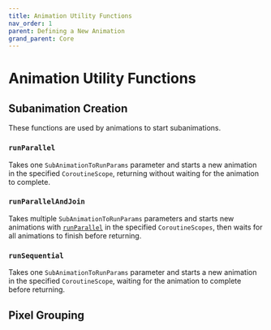 ```yaml
---
title: Animation Utility Functions
nav_order: 1
parent: Defining a New Animation
grand_parent: Core
---
```


# Animation Utility Functions

## Subanimation Creation

These functions are used by animations to start subanimations.

### `runParallel`

Takes one `SubAnimationToRunParams` parameter and starts a new animation in the specified `CoroutineScope`, returning without waiting for the animation to complete.

### `runParallelAndJoin`

Takes multiple `SubAnimationToRunParams` parameters and starts new animations with [`runParallel`](#runparallel) in the specified `CoroutineScopes`, then waits for all animations to finish before returning.

### `runSequential`

Takes one `SubAnimationToRunParams` parameter and starts a new animation in the specified `CoroutineScope`, waiting for the animation to complete before returning.

## Pixel Grouping




